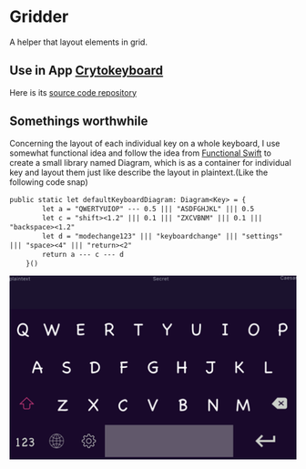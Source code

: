 # Gridder
A helper that layout elements in grid.

## Use in App [Crytokeyboard](https://itunes.apple.com/cn/app/cryptokb/id1207707418?l=en&mt=8)
Here is its [source code repository](https://github.com/KeithPiTsui/CryptoKeyboard)

## Somethings worthwhile
Concerning the layout of each individual key on a whole keyboard, I use somewhat functional idea 
and follow the idea from [Functional Swift](https://www.objc.io/books/functional-swift/) to create
a small library named Diagram, which is as a container for individual key and layout them just
like describe the layout in plaintext.(Like the following code snap)

```
public static let defaultKeyboardDiagram: Diagram<Key> = {
        let a = "QWERTYUIOP" --- 0.5 ||| "ASDFGHJKL" ||| 0.5
        let c = "shift><1.2" ||| 0.1 ||| "ZXCVBNM" ||| 0.1 ||| "backspace><1.2"
        let d = "modechange123" ||| "keyboardchange" ||| "settings" ||| "space><4" ||| "return><2"
        return a --- c --- d
    }()
```

![CryptoKeyboard](https://github.com/KeithPiTsui/CryptoKeyboard/blob/master/DefaultKeyboard.png)
